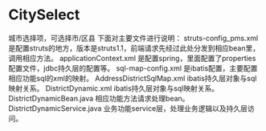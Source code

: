 # CitySelect
城市选择项，可选择市/区县
下面对主要文件进行说明：
struts-config_pms.xml 是配置struts的地方，版本是struts1.1，前端请求先经过此处分发到相应bean里，调用相应方法。
applicationContext.xml 是配置spring，里面配置了properties配置文件，jdbc持久层的配置等。
sql-map-config.xml 是ibatis配置，主要配置相应功能sql的xml的映射。
AddressDistrictSqlMap.xml ibatis持久层对象与sql映射关系。
DistrictDynamic.xml ibatis持久层对象与sql映射关系。
DistrictDynamicBean.java 相应功能方法请求处理bean。
DistrictDynamicService.java 业务功能service层，处理业务逻辑以及持久层访问。

